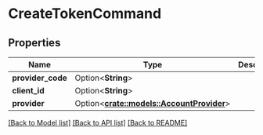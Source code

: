 # CreateTokenCommand

## Properties

Name | Type | Description | Notes
------------ | ------------- | ------------- | -------------
**provider_code** | Option<**String**> |  | [optional]
**client_id** | Option<**String**> |  | [optional]
**provider** | Option<[**crate::models::AccountProvider**](AccountProvider.md)> |  | [optional]

[[Back to Model list]](../README.md#documentation-for-models) [[Back to API list]](../README.md#documentation-for-api-endpoints) [[Back to README]](../README.md)


